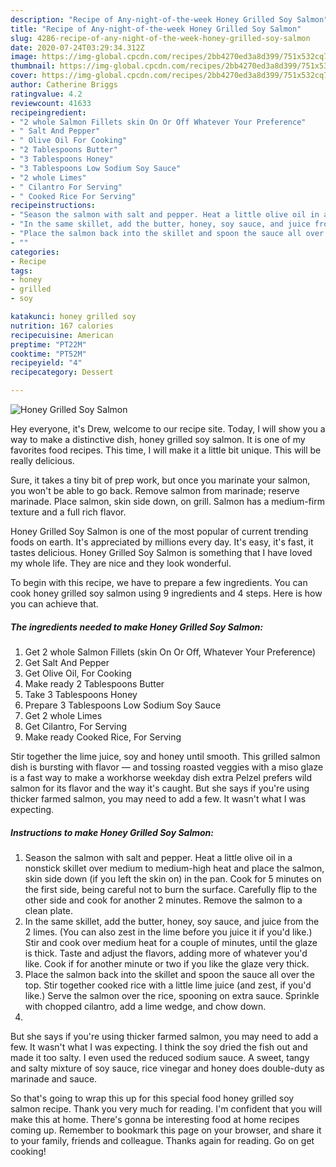 ```yaml
---
description: "Recipe of Any-night-of-the-week Honey Grilled Soy Salmon"
title: "Recipe of Any-night-of-the-week Honey Grilled Soy Salmon"
slug: 4286-recipe-of-any-night-of-the-week-honey-grilled-soy-salmon
date: 2020-07-24T03:29:34.312Z
image: https://img-global.cpcdn.com/recipes/2bb4270ed3a8d399/751x532cq70/honey-grilled-soy-salmon-recipe-main-photo.jpg
thumbnail: https://img-global.cpcdn.com/recipes/2bb4270ed3a8d399/751x532cq70/honey-grilled-soy-salmon-recipe-main-photo.jpg
cover: https://img-global.cpcdn.com/recipes/2bb4270ed3a8d399/751x532cq70/honey-grilled-soy-salmon-recipe-main-photo.jpg
author: Catherine Briggs
ratingvalue: 4.2
reviewcount: 41633
recipeingredient:
- "2 whole Salmon Fillets skin On Or Off Whatever Your Preference"
- " Salt And Pepper"
- " Olive Oil For Cooking"
- "2 Tablespoons Butter"
- "3 Tablespoons Honey"
- "3 Tablespoons Low Sodium Soy Sauce"
- "2 whole Limes"
- " Cilantro For Serving"
- " Cooked Rice For Serving"
recipeinstructions:
- "Season the salmon with salt and pepper. Heat a little olive oil in a nonstick skillet over medium to medium-high heat and place the salmon, skin side down (if you left the skin on) in the pan. Cook for 5 minutes on the first side, being careful not to burn the surface. Carefully flip to the other side and cook for another 2 minutes. Remove the salmon to a clean plate."
- "In the same skillet, add the butter, honey, soy sauce, and juice from the 2 limes. (You can also zest in the lime before you juice it if you&#39;d like.) Stir and cook over medium heat for a couple of minutes, until the glaze is thick. Taste and adjust the flavors, adding more of whatever you&#39;d like. Cook if for another minute or two if you like the glaze very thick."
- "Place the salmon back into the skillet and spoon the sauce all over the top. Stir together cooked rice with a little lime juice (and zest, if you&#39;d like.) Serve the salmon over the rice, spooning on extra sauce. Sprinkle with chopped cilantro, add a lime wedge, and chow down."
- ""
categories:
- Recipe
tags:
- honey
- grilled
- soy

katakunci: honey grilled soy 
nutrition: 167 calories
recipecuisine: American
preptime: "PT22M"
cooktime: "PT52M"
recipeyield: "4"
recipecategory: Dessert

---
```



![Honey Grilled Soy Salmon](https://img-global.cpcdn.com/recipes/2bb4270ed3a8d399/751x532cq70/honey-grilled-soy-salmon-recipe-main-photo.jpg)

Hey everyone, it's Drew, welcome to our recipe site. Today, I will show you a way to make a distinctive dish, honey grilled soy salmon. It is one of my favorites food recipes. This time, I will make it a little bit unique. This will be really delicious.

Sure, it takes a tiny bit of prep work, but once you marinate your salmon, you won&#39;t be able to go back. Remove salmon from marinade; reserve marinade. Place salmon, skin side down, on grill. Salmon has a medium-firm texture and a full rich flavor.

Honey Grilled Soy Salmon is one of the most popular of current trending foods on earth. It's appreciated by millions every day. It's easy, it's fast, it tastes delicious. Honey Grilled Soy Salmon is something that I have loved my whole life. They are nice and they look wonderful.


To begin with this recipe, we have to prepare a few ingredients. You can cook honey grilled soy salmon using 9 ingredients and 4 steps. Here is how you can achieve that.

<!--inarticleads1-->

##### The ingredients needed to make Honey Grilled Soy Salmon:

1. Get 2 whole Salmon Fillets (skin On Or Off, Whatever Your Preference)
1. Get  Salt And Pepper
1. Get  Olive Oil, For Cooking
1. Make ready 2 Tablespoons Butter
1. Take 3 Tablespoons Honey
1. Prepare 3 Tablespoons Low Sodium Soy Sauce
1. Get 2 whole Limes
1. Get  Cilantro, For Serving
1. Make ready  Cooked Rice, For Serving


Stir together the lime juice, soy and honey until smooth. This grilled salmon dish is bursting with flavor — and tossing roasted veggies with a miso glaze is a fast way to make a workhorse weekday dish extra Pelzel prefers wild salmon for its flavor and the way it&#39;s caught. But she says if you&#39;re using thicker farmed salmon, you may need to add a few. It wasn&#39;t what I was expecting. 

<!--inarticleads2-->

##### Instructions to make Honey Grilled Soy Salmon:

1. Season the salmon with salt and pepper. Heat a little olive oil in a nonstick skillet over medium to medium-high heat and place the salmon, skin side down (if you left the skin on) in the pan. Cook for 5 minutes on the first side, being careful not to burn the surface. Carefully flip to the other side and cook for another 2 minutes. Remove the salmon to a clean plate.
1. In the same skillet, add the butter, honey, soy sauce, and juice from the 2 limes. (You can also zest in the lime before you juice it if you&#39;d like.) Stir and cook over medium heat for a couple of minutes, until the glaze is thick. Taste and adjust the flavors, adding more of whatever you&#39;d like. Cook if for another minute or two if you like the glaze very thick.
1. Place the salmon back into the skillet and spoon the sauce all over the top. Stir together cooked rice with a little lime juice (and zest, if you&#39;d like.) Serve the salmon over the rice, spooning on extra sauce. Sprinkle with chopped cilantro, add a lime wedge, and chow down.
1. 


But she says if you&#39;re using thicker farmed salmon, you may need to add a few. It wasn&#39;t what I was expecting. I think the soy dried the fish out and made it too salty. I even used the reduced sodium sauce. A sweet, tangy and salty mixture of soy sauce, rice vinegar and honey does double-duty as marinade and sauce. 

So that's going to wrap this up for this special food honey grilled soy salmon recipe. Thank you very much for reading. I'm confident that you will make this at home. There's gonna be interesting food at home recipes coming up. Remember to bookmark this page on your browser, and share it to your family, friends and colleague. Thanks again for reading. Go on get cooking!
